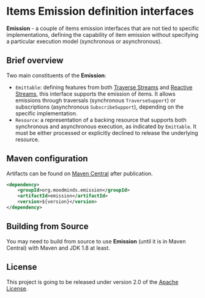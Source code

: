 # Items Emission definition interfaces

**Emission** - a couple of items emission interfaces that are not tied to specific implementations, defining the capability
of item emission without specifying a particular execution model (synchronous or asynchronous).

## Brief overview

Two main constituents of the **Emission**:

* `Emittable`: defining features from both [Traverse Streams](https://github.com/MoodMinds/traverse-streams)
  and [Reactive Streams](https://github.com/MoodMinds/reactive-streams), this interface supports the emission of items.
  It allows emissions through traversals (synchronous `TraverseSupport`) or subscriptions (asynchronous `SubscribeSupport`),
  depending on the specific implementation.
* `Resource`: a representation of a backing resource that supports both synchronous and asynchronous execution, as indicated by `Emittable`.
  It must be either processed or explicitly declined to release the underlying resource.

## Maven configuration

Artifacts can be found on [Maven Central](https://search.maven.org/) after publication.

```xml
<dependency>
    <groupId>org.moodminds.emission</groupId>
    <artifactId>emission</artifactId>
    <version>${version}</version>
</dependency>
```

## Building from Source

You may need to build from source to use **Emission** (until it is in Maven Central) with Maven and JDK 1.8 at least.

## License
This project is going to be released under version 2.0 of the [Apache License][l].

[l]: https://www.apache.org/licenses/LICENSE-2.0